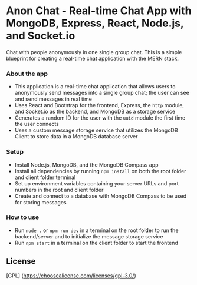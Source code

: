 # Anon Chat - Real-time Chat App with MongoDB, Express, React, Node.js, and Socket.io

Chat with people anonymously in one single group chat. This is a simple blueprint for creating a real-time chat application with the MERN stack.

### About the app

- This application is a real-time chat application that allows users to anonymously send messages into a single group chat; the user can see and send messages in real time
- Uses React and Bootstrap for the frontend, Express, the `http` module, and Socket.io as the backend, and MongoDB as a storage service
- Generates a random ID for the user with the `uuid` module the first time the user connects
- Uses a custom message storage service that utilizes the MongoDB Client to store data in a MongoDB database server

### Setup

- Install Node.js, MongoDB, and the MongoDB Compass app
- Install all dependencies by running `npm install` on both the root folder and client folder terminal
- Set up environment variables containing your server URLs and port numbers in the root and client folder
- Create and connect to a database with MongoDB Compass to be used for storing messages

### How to use

- Run `node .` or `npm run dev` in a terminal on the root folder to run the backend/server and to initialize the message storage service
- Run `npm start` in a terminal on the client folder to start the frontend

## License

[GPL] (https://choosealicense.com/licenses/gpl-3.0/)
